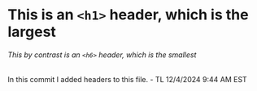 # This is an `<h1>` header, which is the largest
###### This by contrast is an `<h6>` header, which is the smallest

In this commit I added headers to this file. - TL 12/4/2024 9:44 AM EST
